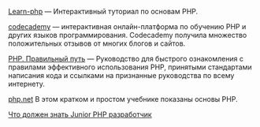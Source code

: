[Learn-php](Learn-php.org)  — Интерактивный туториал по основам PHP. 

[codecademy](https://www.codecademy.com/learn/php) — интерактивная онлайн-платформа по обучению PHP и других языков программирования. Codecademy получила множество положительных отзывов от многих блогов и сайтов. 

[PHP. Правильный путь](http://getjump.me/ru-php-the-right-way/) —  Руководство для быстрого ознакомления с правилами эффективного использования PHP, принятыми стандартами написания кода и ссылками на признанные руководства по всему интернету. 

[php.net](http://php.net) В этом кратком и простом учебнике показаны основы PHP.

[Что должен знать Junior PHP разработчик](http://anton.shevchuk.name/php/required-skills-for-junior-php-developer/)